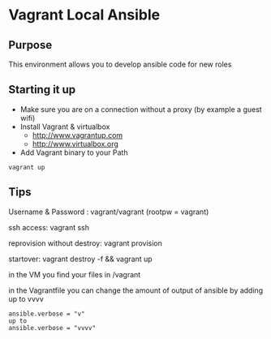 # Vagrant Local Ansible

## Purpose
This environment allows you to develop ansible code for new roles

## Starting it up

* Make sure you are on a connection without a proxy (by example a guest wifi)
* Install Vagrant & virtualbox
  * http://www.vagrantup.com
  * http://www.virtualbox.org
* Add Vagrant binary to your Path


```
vagrant up
```

## Tips
Username & Password : vagrant/vagrant (rootpw = vagrant)

ssh access: vagrant ssh

reprovision without destroy: vagrant provision

startover: vagrant destroy -f && vagrant up

in the VM you find your files in /vagrant

in the Vagrantfile you can change the amount of output of ansible by adding up to vvvv
```
ansible.verbose = "v"
up to 
ansible.verbose = "vvvv"
````
